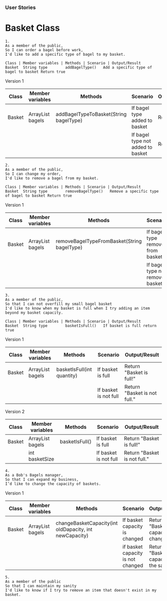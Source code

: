 ### User Stories

# Basket Class

```
1.
As a member of the public,
So I can order a bagel before work,
I'd like to add a specific type of bagel to my basket.
```

``` Notes 
Class | Member variables | Methods | Scenario | Output/Result
Basket  String type        addBagelType()   Add a specific type of bagel to basket Return true
```

Version 1

| Class  | Member variables         | Methods                                | Scenario                          | Output/Result |
|--------|--------------------------|----------------------------------------|-----------------------------------|---------------|
| Basket | ArrayList<String> bagels | addBagelTypeToBasket(String bagelType) | If bagel type added to basket     | Return true   |
|        |                          |                                        | If bagel type not added to basket | Return false  |


```
2.
As a member of the public,
So I can change my order,
I'd like to remove a bagel from my basket.
```
``` Notes 
Class | Member variables | Methods | Scenario | Output/Result
Basket  String type        removeBagelType()   Remove a specific type of bagel to basket Return true
```

Version 1

| Class  | Member variables         | Methods                                     | Scenario                          | Output/Result |
|--------|--------------------------|---------------------------------------------|-----------------------------------|---------------|
| Basket | ArrayList<String> bagels | removeBagelTypeFromBasket(String bagelType) | If bagel type removed from basket | Return true   |
|        |                          |                                             | If bagel type not removed basket  | Return false  |



```
3.
As a member of the public,
So that I can not overfill my small bagel basket
I'd like to know when my basket is full when I try adding an item beyond my basket capacity.
```

``` Notes
Class | Member variables | Methods | Scenario | Output/Result
Basket  String type        basketIsFull()   If basket is full return true
```

Version 1

| Class  | Member variables         | Methods                    | Scenario              | Output/Result                |
|--------|--------------------------|----------------------------|-----------------------|------------------------------|
| Basket | ArrayList<String> bagels | basketIsFull(int quantity) | If basket is full     | Return "Basket is full!"     |
|        |                          |                            | If basket is not full | Return "Basket is not full." |

Version 2

| Class  | Member variables         | Methods        | Scenario              | Output/Result                |
|--------|--------------------------|----------------|-----------------------|------------------------------|
| Basket | ArrayList<String> bagels | basketIsFull() | If basket is full     | Return "Basket is full!"     |
|        | int basketSize           |                | If basket is not full | Return "Basket is not full." |


```
4.
As a Bob's Bagels manager,
So that I can expand my business,
I’d like to change the capacity of baskets.
```

Version 1

| Class  | Member variables         | Methods                                                | Scenario                          | Output/Result                            |
|--------|--------------------------|--------------------------------------------------------|-----------------------------------|------------------------------------------|
| Basket | ArrayList<String> bagels | changeBasketCapacity(int oldDapacity, int newCapacity) | If basket capacity is changed     | Return "Basket capacity change!"         |
|        |                          |                                                        | if basket capacity is not changed | Return "Basket is capacity is the same." |


```
5.
As a member of the public
So that I can maintain my sanity
I'd like to know if I try to remove an item that doesn't exist in my basket.
```